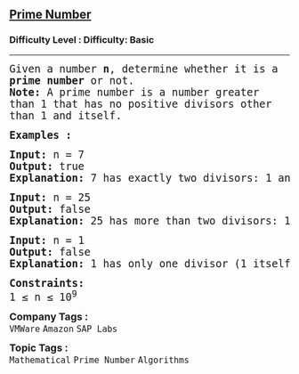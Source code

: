 <h2><a href="https://www.geeksforgeeks.org/problems/prime-number2314/0">Prime Number</a></h2><h3>Difficulty Level : Difficulty: Basic</h3><hr><div class="problems_problem_content__Xm_eO"><p><span style="font-family: 'andale mono', monospace;"><span style="font-size: 14pt;">Given a number <strong>n</strong>, determine whether it is a <strong>prime number</strong> or not.<br></span><span style="font-size: 14pt;"><strong>Note:</strong> A prime number is a number greater than 1 that has no positive divisors other than 1 and itself.</span></span></p>
<p><span style="font-size: 14pt; font-family: 'andale mono', monospace;"><strong>Examples :<br></strong></span></p>
<pre><span style="font-size: 14pt; font-family: 'andale mono', monospace;"><strong>Input: </strong>n = 7
<strong>Output: </strong>true
<strong>Explanation: </strong>7 has exactly two divisors: 1 and 7, making it a prime number.</span></pre>
<pre><span style="font-size: 14pt; font-family: 'andale mono', monospace;"><strong>Input: </strong>n = 25
<strong>Output: </strong>false
<strong>Explanation: </strong>25 has more than two divisors: 1, 5, and 25, so it is not a prime number.</span></pre>
<pre><span style="font-size: 14pt; font-family: 'andale mono', monospace;"><strong>Input: </strong>n = 1
<strong>Output: </strong>false
<strong>Explanation: </strong>1 has only one divisor (1 itself), which is not sufficient for it to be considered prime.</span></pre>
<p><span style="font-size: 14pt; font-family: 'andale mono', monospace;"><strong>Constraints:</strong><br>1 ≤ n ≤ 10<sup>9</sup></span></p></div><p><span style=font-size:18px><strong>Company Tags : </strong><br><code>VMWare</code>&nbsp;<code>Amazon</code>&nbsp;<code>SAP Labs</code>&nbsp;<br><p><span style=font-size:18px><strong>Topic Tags : </strong><br><code>Mathematical</code>&nbsp;<code>Prime Number</code>&nbsp;<code>Algorithms</code>&nbsp;
